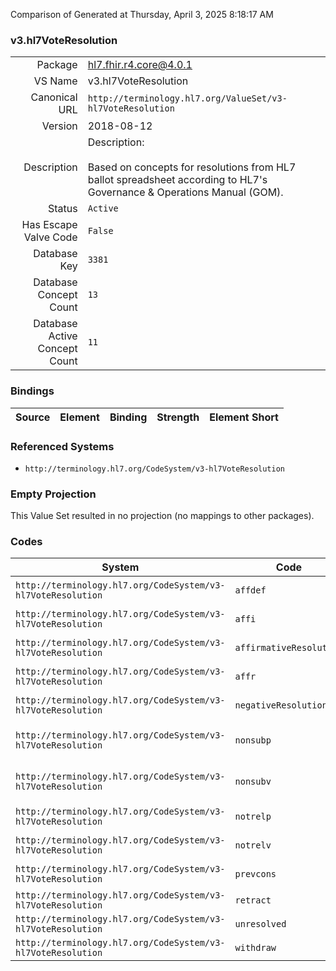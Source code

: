 Comparison of 
Generated at Thursday, April 3, 2025 8:18:17 AM

### v3.hl7VoteResolution

|      |     |
| ---: | --- |
| Package | hl7.fhir.r4.core@4.0.1 |
| VS Name | v3.hl7VoteResolution |
| Canonical URL | `http://terminology.hl7.org/ValueSet/v3-hl7VoteResolution` |
| Version | 2018-08-12 |
| Description | Description:<br/><br/>Based on concepts for resolutions from HL7 ballot spreadsheet according to HL7's Governance & Operations Manual (GOM). |
| Status | `Active` |
| Has Escape Valve Code | `False` |
| Database Key | `3381` |
| Database Concept Count | `13` |
| Database Active Concept Count | `11` |
### Bindings

| Source | Element | Binding | Strength | Element Short |
| ------ | ------- | ------- | -------- | ------------- |

### Referenced Systems

* `http://terminology.hl7.org/CodeSystem/v3-hl7VoteResolution`
### Empty Projection

This Value Set resulted in no projection (no mappings to other packages).

### Codes

| System | Code | Display |
| ------ | ---- | ------- |
| `http://terminology.hl7.org/CodeSystem/v3-hl7VoteResolution` | `affdef` | affirmative-deferred |
| `http://terminology.hl7.org/CodeSystem/v3-hl7VoteResolution` | `affi` | affirmative-incorporated |
| `http://terminology.hl7.org/CodeSystem/v3-hl7VoteResolution` | `affirmativeResolution` | affirmative resolution |
| `http://terminology.hl7.org/CodeSystem/v3-hl7VoteResolution` | `affr` | affirmative-rejected |
| `http://terminology.hl7.org/CodeSystem/v3-hl7VoteResolution` | `negativeResolution` | negative resolution |
| `http://terminology.hl7.org/CodeSystem/v3-hl7VoteResolution` | `nonsubp` | non-substantive proposed |
| `http://terminology.hl7.org/CodeSystem/v3-hl7VoteResolution` | `nonsubv` | non-substantive voted |
| `http://terminology.hl7.org/CodeSystem/v3-hl7VoteResolution` | `notrelp` | not related proposed |
| `http://terminology.hl7.org/CodeSystem/v3-hl7VoteResolution` | `notrelv` | not related voted |
| `http://terminology.hl7.org/CodeSystem/v3-hl7VoteResolution` | `prevcons` | previously considered |
| `http://terminology.hl7.org/CodeSystem/v3-hl7VoteResolution` | `retract` | retracted |
| `http://terminology.hl7.org/CodeSystem/v3-hl7VoteResolution` | `unresolved` | unresolved |
| `http://terminology.hl7.org/CodeSystem/v3-hl7VoteResolution` | `withdraw` | withdrawn |
